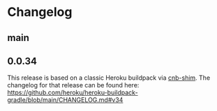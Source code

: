 # Changelog
## main

## 0.0.34
This release is based on a classic Heroku buildpack via [cnb-shim](https://github.com/heroku/cnb-shim). The changelog
for that release can be found here: https://github.com/heroku/heroku-buildpack-gradle/blob/main/CHANGELOG.md#v34
